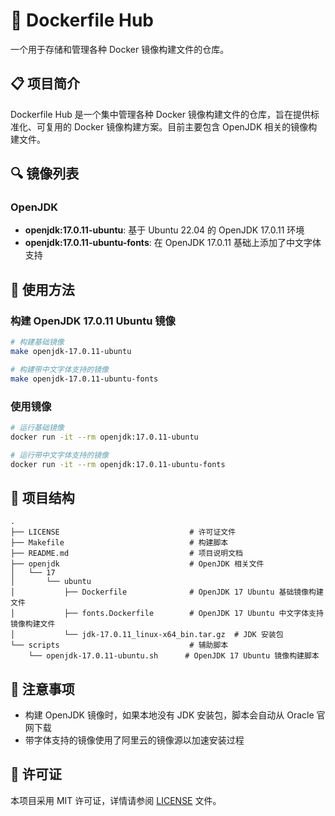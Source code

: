 # 🐳 Dockerfile Hub

一个用于存储和管理各种 Docker 镜像构建文件的仓库。

## 📋 项目简介

Dockerfile Hub 是一个集中管理各种 Docker 镜像构建文件的仓库，旨在提供标准化、可复用的 Docker 镜像构建方案。目前主要包含 OpenJDK 相关的镜像构建文件。

## 🔍 镜像列表

### OpenJDK

- **openjdk:17.0.11-ubuntu**: 基于 Ubuntu 22.04 的 OpenJDK 17.0.11 环境
- **openjdk:17.0.11-ubuntu-fonts**: 在 OpenJDK 17.0.11 基础上添加了中文字体支持

## 🚀 使用方法

### 构建 OpenJDK 17.0.11 Ubuntu 镜像

```bash
# 构建基础镜像
make openjdk-17.0.11-ubuntu

# 构建带中文字体支持的镜像
make openjdk-17.0.11-ubuntu-fonts
```

### 使用镜像

```bash
# 运行基础镜像
docker run -it --rm openjdk:17.0.11-ubuntu

# 运行带中文字体支持的镜像
docker run -it --rm openjdk:17.0.11-ubuntu-fonts
```

## 📁 项目结构

```
.
├── LICENSE                             # 许可证文件
├── Makefile                            # 构建脚本
├── README.md                           # 项目说明文档
├── openjdk                             # OpenJDK 相关文件
│   └── 17
│       └── ubuntu
│           ├── Dockerfile              # OpenJDK 17 Ubuntu 基础镜像构建文件
│           ├── fonts.Dockerfile        # OpenJDK 17 Ubuntu 中文字体支持镜像构建文件
│           └── jdk-17.0.11_linux-x64_bin.tar.gz  # JDK 安装包
└── scripts                             # 辅助脚本
    └── openjdk-17.0.11-ubuntu.sh      # OpenJDK 17 Ubuntu 镜像构建脚本
```

## 📝 注意事项

- 构建 OpenJDK 镜像时，如果本地没有 JDK 安装包，脚本会自动从 Oracle 官网下载
- 带字体支持的镜像使用了阿里云的镜像源以加速安装过程

## 📄 许可证

本项目采用 MIT 许可证，详情请参阅 [LICENSE](LICENSE) 文件。
